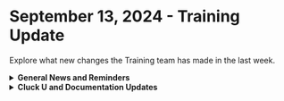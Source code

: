 # September 13, 2024 - Training Update

Explore what new changes the Training team has made in the last week.

<details>

<summary><strong>General News and Reminders</strong></summary>

* **SHOUT OUTS** **TO:**
  * Cyril, Shannyn, Chase, Chris H. , Evan, Anthony, Matthew, Brendan, Leanda, Hugh, David, Michael, Allen, Victoria
    * AND Ray J with a perfect score :confetti\_ball:
  * Take the [foundations-certification.md](../../../cluck-university/rewst-foundations/foundations-certification.md "mention") Exam, and collect your prestigious **Certified Rewster** badge in Discord. As well as access to a super secret Discord channel.
* Join us in our [Cluck-U Discord channel](https://discord.com/channels/936789089703845988/1121465945295167588) if you have any questions, comments, or concerns!
* [Sign up for the Office Hours](https://calendly.com/cluck-u/office-hours?) and the[ ROC AMA](https://calendly.com/cluck-u/roc-ama) to work through any questions you have during and after training! If there is something you want us to cover, Let us know!

</details>

<details>

<summary><strong>Cluck U and Documentation Updates</strong></summary>

**What's New at Cluck University?**

* The video for Rewst [avoiding-automation-anti-patterns](../../../cluck-university/clean-automation/avoiding-automation-anti-patterns/ "mention") is UP!
  * Make sure to get credit for this and other Cluck University videos you've gone through.
* Stay tuned for exciting new self-paced content and special live sessions for beginners coming in September 2024!
* Check out the Cluck University Landing Page @ [go.rew.st/cluck-university](https://go.rew.st/cluck-university) for all the latest courses self-serve and live.

**The List of Reminders:**

* We'd love to get your feedback on our Training and Documentation! [Please fill out this form to let us know how we can improve](https://app.sli.do/event/m8C3AjPUnuDgpkVDmPsQL3)!
* You can make training and documentation requests at [https://rewst.canny.io/](https://rewst.canny.io/)

**New & Updated Pages:**

* Page Clean Ups and Minor Edits
* [godaddy-integration-setup.md](../../../documentation/integrations/dns/godaddy/godaddy-integration-setup.md "mention") API access limit disclaimer added.
* Open Mic: [sept-6-2024-see-this-custom-cloud-backup-integration-implemented-in-rewst.md](../../roc-open-mics/2024-roc-open-mics/sept-6-2024-see-this-custom-cloud-backup-integration-implemented-in-rewst.md "mention")
* Changed Final Steps in [kaseya-vsa-x-integration-setup.md](../../../documentation/integrations/rmm/kaseya-vsa-x/kaseya-vsa-x-integration-setup.md "mention")

</details>
